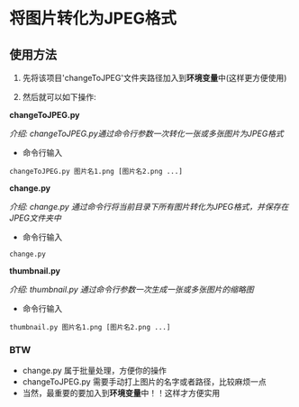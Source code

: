 # 将图片转化为JPEG格式

## 使用方法

1. 先将该项目'changeToJPEG'文件夹路径加入到**环境变量**中(这样更方便使用)

2. 然后就可以如下操作:

**changeToJPEG.py**

*介绍: changeToJPEG.py通过命令行参数一次转化一张或多张图片为JPEG格式*

- 命令行输入
```
changeToJPEG.py 图片名1.png [图片名2.png ...]
```

**change.py**

*介绍: change.py 通过命令行将当前目录下所有图片转化为JPEG格式，并保存在JPEG文件夹中*

- 命令行输入
```
change.py
```

**thumbnail.py**

*介绍: thumbnail.py 通过命令行参数一次生成一张或多张图片的缩略图*

- 命令行输入
```
thumbnail.py 图片名1.png [图片名2.png ...]
```

### BTW
- change.py 属于批量处理，方便你的操作
- changeToJPEG.py 需要手动打上图片的名字或者路径，比较麻烦一点
- 当然，最重要的要加入到**环境变量**中！！这样才方便实用
